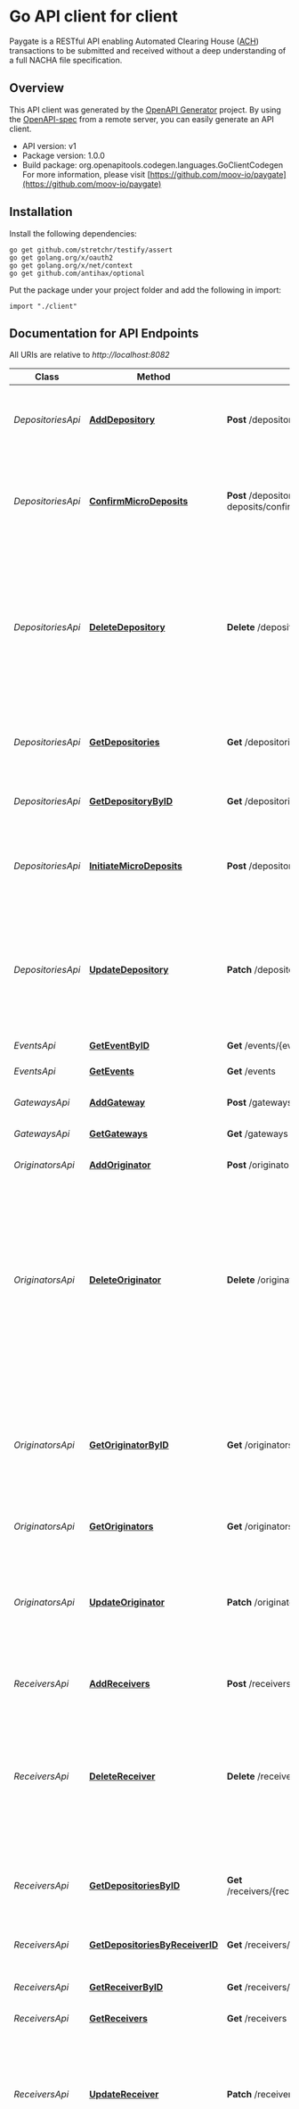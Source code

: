 # Go API client for client

Paygate is a RESTful API enabling Automated Clearing House ([ACH](https://en.wikipedia.org/wiki/Automated_Clearing_House)) transactions to be submitted and received without a deep understanding of a full NACHA file specification.

## Overview
This API client was generated by the [OpenAPI Generator](https://openapi-generator.tech) project.  By using the [OpenAPI-spec](https://www.openapis.org/) from a remote server, you can easily generate an API client.

- API version: v1
- Package version: 1.0.0
- Build package: org.openapitools.codegen.languages.GoClientCodegen
For more information, please visit [https://github.com/moov-io/paygate](https://github.com/moov-io/paygate)

## Installation

Install the following dependencies:

```shell
go get github.com/stretchr/testify/assert
go get golang.org/x/oauth2
go get golang.org/x/net/context
go get github.com/antihax/optional
```

Put the package under your project folder and add the following in import:

```golang
import "./client"
```

## Documentation for API Endpoints

All URIs are relative to *http://localhost:8082*

Class | Method | HTTP request | Description
------------ | ------------- | ------------- | -------------
*DepositoriesApi* | [**AddDepository**](docs/DepositoriesApi.md#adddepository) | **Post** /depositories | Create a new depository account for the authenticated user
*DepositoriesApi* | [**ConfirmMicroDeposits**](docs/DepositoriesApi.md#confirmmicrodeposits) | **Post** /depositories/{depositoryID}/micro-deposits/confirm | Confirm micro deposit amounts after they have been posted to the depository account
*DepositoriesApi* | [**DeleteDepository**](docs/DepositoriesApi.md#deletedepository) | **Delete** /depositories/{depositoryID} | Permanently deletes a depository and associated transfers. It cannot be undone. Immediately cancels any active Transfers for the depository.
*DepositoriesApi* | [**GetDepositories**](docs/DepositoriesApi.md#getdepositories) | **Get** /depositories | A list of all Depository objects for the authentication context.
*DepositoriesApi* | [**GetDepositoryByID**](docs/DepositoriesApi.md#getdepositorybyid) | **Get** /depositories/{depositoryID} | Get a Depository object for the supplied ID
*DepositoriesApi* | [**InitiateMicroDeposits**](docs/DepositoriesApi.md#initiatemicrodeposits) | **Post** /depositories/{depositoryID}/micro-deposits | Initiates micro deposits to be sent to the Depository institution for account validation
*DepositoriesApi* | [**UpdateDepository**](docs/DepositoriesApi.md#updatedepository) | **Patch** /depositories/{depositoryID} | Updates the specified Depository by setting the values of the parameters passed. Any parameters not provided will be left unchanged.
*EventsApi* | [**GetEventByID**](docs/EventsApi.md#geteventbyid) | **Get** /events/{eventID} | Get a Event by ID
*EventsApi* | [**GetEvents**](docs/EventsApi.md#getevents) | **Get** /events | Gets a list of Events
*GatewaysApi* | [**AddGateway**](docs/GatewaysApi.md#addgateway) | **Post** /gateways | Create a new Gateway object
*GatewaysApi* | [**GetGateways**](docs/GatewaysApi.md#getgateways) | **Get** /gateways | Gets a list of Gatways
*OriginatorsApi* | [**AddOriginator**](docs/OriginatorsApi.md#addoriginator) | **Post** /originators | Create a new Originator object
*OriginatorsApi* | [**DeleteOriginator**](docs/OriginatorsApi.md#deleteoriginator) | **Delete** /originators/{originatorID} | Permanently deletes an Originator and associated Receivers, Depositories, and Transfers. It cannot be undone. Also immediately cancels any active Transfers for the Originator.
*OriginatorsApi* | [**GetOriginatorByID**](docs/OriginatorsApi.md#getoriginatorbyid) | **Get** /originators/{originatorID} | Retrieves the details of an existing Originator. You need only supply the unique Originator identifier that was returned upon receiver creation.
*OriginatorsApi* | [**GetOriginators**](docs/OriginatorsApi.md#getoriginators) | **Get** /originators | Gets a list of Originators
*OriginatorsApi* | [**UpdateOriginator**](docs/OriginatorsApi.md#updateoriginator) | **Patch** /originators/{originatorID} | Updates the specified Originator by setting the values of the parameters passed. Any parameters not provided will be left unchanged.
*ReceiversApi* | [**AddReceivers**](docs/ReceiversApi.md#addreceivers) | **Post** /receivers | Create a new Receiver object
*ReceiversApi* | [**DeleteReceiver**](docs/ReceiversApi.md#deletereceiver) | **Delete** /receivers/{receiverID} | Permanently deletes a receiver and associated depositories and transfers. It cannot be undone. Immediately cancels any active Transfers for the receiver.
*ReceiversApi* | [**GetDepositoriesByID**](docs/ReceiversApi.md#getdepositoriesbyid) | **Get** /receivers/{receiverID}/depositories/{depositoryID} | Get a Depository accounts for a Receiver based on it&#39;s ID
*ReceiversApi* | [**GetDepositoriesByReceiverID**](docs/ReceiversApi.md#getdepositoriesbyreceiverid) | **Get** /receivers/{receiverID}/depositories | Get a list of Depository accounts for a Receiver
*ReceiversApi* | [**GetReceiverByID**](docs/ReceiversApi.md#getreceiverbyid) | **Get** /receivers/{receiverID} | Get a Receiver by ID
*ReceiversApi* | [**GetReceivers**](docs/ReceiversApi.md#getreceivers) | **Get** /receivers | Gets a list of Receivers
*ReceiversApi* | [**UpdateReceiver**](docs/ReceiversApi.md#updatereceiver) | **Patch** /receivers/{receiverID} | Updates the specified Receiver by setting the values of the parameters passed. Any parameters not provided will be left unchanged.
*TransfersApi* | [**AddTransfer**](docs/TransfersApi.md#addtransfer) | **Post** /transfers | Create a new transfer between an Originator and a Receiver. Transfers cannot be modified. Instead delete the old and create a new transfer.
*TransfersApi* | [**AddTransfers**](docs/TransfersApi.md#addtransfers) | **Post** /transfers/batch | Create a new list of transfer, validate, build, and process. Transfers cannot be modified.
*TransfersApi* | [**DeleteTransferByID**](docs/TransfersApi.md#deletetransferbyid) | **Delete** /transfers/{transferID} | It is possible to recall (delete) a transfer before it has been released from the financial institution.
*TransfersApi* | [**GetTransferByID**](docs/TransfersApi.md#gettransferbyid) | **Get** /transfers/{transferID} | Get a Transfer object for the supplied ID
*TransfersApi* | [**GetTransferEventsByID**](docs/TransfersApi.md#gettransfereventsbyid) | **Get** /transfers/{transferID}/events | Get all Events associated with the Transfer object&#39;s for the supplied ID
*TransfersApi* | [**GetTransferFiles**](docs/TransfersApi.md#gettransferfiles) | **Post** /transfers/{transferID}/files | Get the ACH files to be used in this transfer.
*TransfersApi* | [**GetTransferNachaCode**](docs/TransfersApi.md#gettransfernachacode) | **Post** /transfers/{transferID}/failed | Get the NACHA return code and description
*TransfersApi* | [**GetTransfers**](docs/TransfersApi.md#gettransfers) | **Get** /transfers | A list of all Transfer objects


## Documentation For Models

 - [Addenda02](docs/Addenda02.md)
 - [Addenda05](docs/Addenda05.md)
 - [Addenda10](docs/Addenda10.md)
 - [Addenda11](docs/Addenda11.md)
 - [Addenda12](docs/Addenda12.md)
 - [Addenda13](docs/Addenda13.md)
 - [Addenda14](docs/Addenda14.md)
 - [Addenda15](docs/Addenda15.md)
 - [Addenda16](docs/Addenda16.md)
 - [Addenda17](docs/Addenda17.md)
 - [Addenda18](docs/Addenda18.md)
 - [Addenda98](docs/Addenda98.md)
 - [Addenda99](docs/Addenda99.md)
 - [Address](docs/Address.md)
 - [Amounts](docs/Amounts.md)
 - [Batch](docs/Batch.md)
 - [BatchControl](docs/BatchControl.md)
 - [BatchHeader](docs/BatchHeader.md)
 - [CcdDetail](docs/CcdDetail.md)
 - [CreateDepository](docs/CreateDepository.md)
 - [CreateGateway](docs/CreateGateway.md)
 - [CreateOriginator](docs/CreateOriginator.md)
 - [CreateReceiver](docs/CreateReceiver.md)
 - [CreateTransfer](docs/CreateTransfer.md)
 - [Depository](docs/Depository.md)
 - [EntryDetail](docs/EntryDetail.md)
 - [Error](docs/Error.md)
 - [Event](docs/Event.md)
 - [File](docs/File.md)
 - [FileControl](docs/FileControl.md)
 - [FileHeader](docs/FileHeader.md)
 - [Gateway](docs/Gateway.md)
 - [IatBatch](docs/IatBatch.md)
 - [IatBatchHeader](docs/IatBatchHeader.md)
 - [IatDetail](docs/IatDetail.md)
 - [IatEntryDetail](docs/IatEntryDetail.md)
 - [Offset](docs/Offset.md)
 - [Originator](docs/Originator.md)
 - [Receiver](docs/Receiver.md)
 - [ReturnCode](docs/ReturnCode.md)
 - [TelDetail](docs/TelDetail.md)
 - [Transfer](docs/Transfer.md)
 - [WebDetail](docs/WebDetail.md)


## Documentation For Authorization

 Endpoints do not require authorization.


## Author



